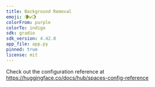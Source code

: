 ```yaml
---
title: Background Removal
emoji: 🌘w🌖
colorFrom: purple
colorTo: indigo
sdk: gradio
sdk_version: 4.42.0
app_file: app.py
pinned: true
license: mit
---
```


Check out the configuration reference at https://huggingface.co/docs/hub/spaces-config-reference
